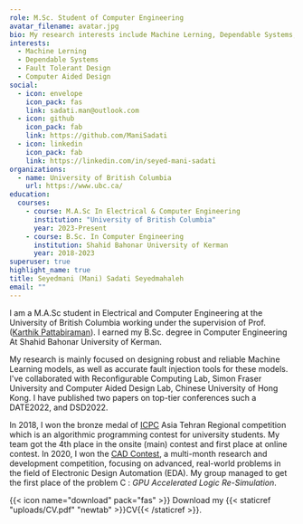 ```yaml
---
role: M.Sc. Student of Computer Engineering
avatar_filename: avatar.jpg
bio: My research interests include Machine Lerning, Dependable Systems, and Computer Aided Designs.
interests:
  - Machine Lerning
  - Dependable Systems
  - Fault Tolerant Design
  - Computer Aided Design
social:
  - icon: envelope
    icon_pack: fas
    link: sadati.man@outlook.com
  - icon: github
    icon_pack: fab
    link: https://github.com/ManiSadati
  - icon: linkedin
    icon_pack: fab
    link: https://linkedin.com/in/seyed-mani-sadati
organizations:
  - name: University of British Columbia
    url: https://www.ubc.ca/
education:
  courses:
    - course: M.A.Sc In Electrical & Computer Engineering
      institution: "University of British Columbia"
      year: 2023-Present
    - course: B.Sc. In Computer Engineering
      institution: Shahid Bahonar University of Kerman
      year: 2018-2023
superuser: true
highlight_name: true
title: Seyedmani (Mani) Sadati Seyedmahaleh
email: ""
---
```

I am a M.A.Sc student in Electrical and Computer Engineering at the University of British Columbia working under the supervision of Prof. ([Karthik Pattabiraman]([https://ce.uk.ac.ir/en/home](https://ece.ubc.ca/karthik-pattabiraman/))). I earned my B.Sc. degree in Computer Engineering At Shahid Bahonar University of Kerman. 

My research is mainly focused on designing robust and reliable Machine Learning models, as well as accurate fault injection tools for these models. I've collaborated with Reconfigurable Computing Lab, Simon Fraser University and Computer Aided Design Lab, Chinese University of Hong Kong. I have published two papers on top-tier conferences such a DATE2022, and DSD2022.

In 2018, I won the bronze medal of [ICPC](https://icpc.global/) Asia Tehran Regional competition which is an algorithmic programming contest for university students. My team got the 4th place in the onsite (main) contest and first place at online contest. In 2020, I won the [CAD Contest](http://iccad-contest.org/2020/index.html), a multi-month research and development competition, focusing on advanced, real-world problems in the field of Electronic Design Automation (EDA). My group managed to get the first place of the problem C : *GPU Accelerated Logic Re-Simulation*.

{{< icon name="download" pack="fas" >}} Download my {{< staticref "uploads/CV.pdf" "newtab" >}}CV{{< /staticref >}}.

